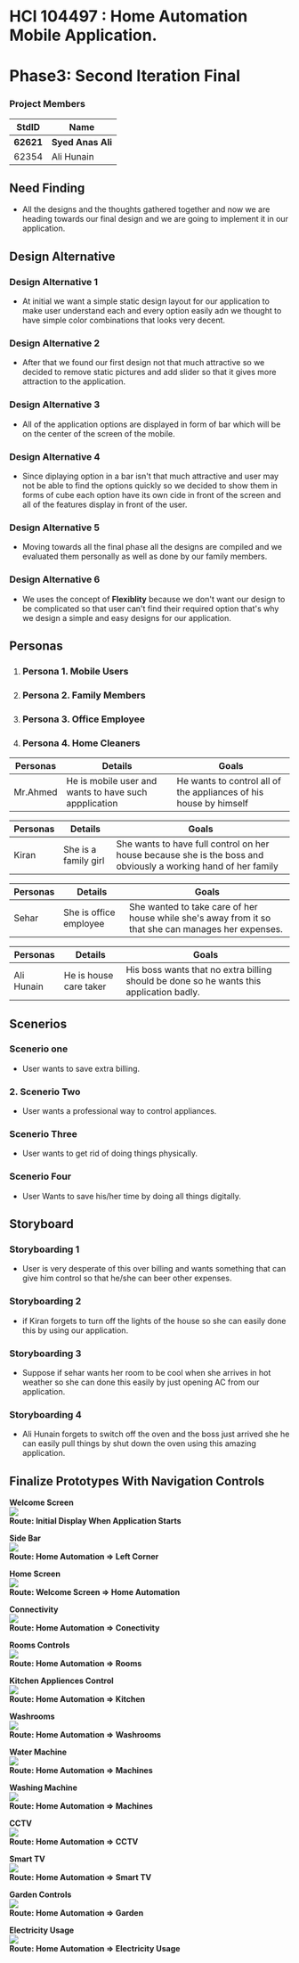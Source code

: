 ﻿# HCI 104497 : Home Automation Mobile Application. #
# Phase3: Second Iteration Final #
### Project Members ###
StdID | Name
------------ | -------------
**62621** | **Syed Anas Ali**
62354 | Ali Hunain

## Need Finding ##
- All the designs and the thoughts gathered together and now we are heading towards our final design and we are going to implement it in our application.

## Design Alternative ##

### Design Alternative 1 ###
- At initial we want a simple static design layout for our application to make user understand each and every option easily adn we thought to have simple color combinations that looks very decent.
  
### Design Alternative 2 ###
- After that we found our first design not that much attractive so we decided to remove static pictures and add slider so that it gives more attraction to the application.
  
### Design Alternative 3 ###
- All of the application options are displayed in form of bar which will be on the center of the screen of the mobile.

### Design Alternative 4 ###
- Since diplaying option in a bar isn't that much attractive and user may not be able to find the options quickly so we decided to show them in forms of cube each option have its own cide in front of the screen and all of the features display in front of the user.

### Design Alternative 5 ###
- Moving towards all the final phase all the designs are compiled and we evaluated them personally as well as done by our family members.

### Design Alternative 6 ###
- We uses the concept of **Flexiblity** because we don't want our design to be complicated so that user can't find their required option that's why we design a simple and easy designs for our application.

## Personas ##

1. ### Persona 1. Mobile Users ###

2. ### Persona 2. Family Members ###

3. ### Persona 3. Office Employee ###

4. ### Persona 4. Home Cleaners ###

Personas | Details | Goals
------------ | ------------- | -------------
Mr.Ahmed | He is mobile user and wants to have such appplication| He wants to control all of the appliances of his house by himself
		  
Personas | Details | Goals
------------ | ------------- | -------------
Kiran | She is a family girl | She wants to have full control on her house because she is the boss and obviously a working hand of her family
		    
Personas | Details | Goals
------------ | ------------- | -------------
Sehar | She is office employee | She wanted to take care of her house while she's away from it so that she can manages her expenses.

Personas | Details | Goals
------------ | ------------- | -------------
Ali Hunain | He is house care taker  | His boss wants that no extra billing should be done so he wants this application badly.
 

## Scenerios ##

###  Scenerio one ###
- User wants to save extra billing.

### 2. Scenerio Two ###
- User wants a professional way to control appliances.

### Scenerio Three ###
- User wants to get rid of doing things physically.

### Scenerio Four ###
- User Wants to save his/her time by doing all things digitally.

## Storyboard ##

### Storyboarding 1 ###
- User is very desperate of this over billing and wants something that can give him control so that he/she can beer other expenses.

### Storyboarding 2 ###
- if Kiran forgets to turn off the lights of the house so she can easily done this by using our application.

### Storyboarding 3 ###
- Suppose if sehar wants her room to be cool when she arrives in hot weather so she can done this easily by just opening AC from our application.

### Storyboarding 4 ###
- Ali Hunain forgets to switch off the oven and the boss just arrived she he can easily pull things by shut down the oven using this amazing application.

## Finalize Prototypes With Navigation Controls ##

**Welcome Screen**<br>
<img src="Prototypes/home.PNG"/>
<br>
**Route: Initial Display When Application Starts**

**Side Bar**<br>
<img src="Prototypes/sidebar.PNG"/>
<br>
**Route: Home Automation => Left Corner**

**Home Screen**<br>
<img src="Prototypes/home1.PNG"/><br>
**Route: Welcome Screen => Home Automation**

**Connectivity**<br>
<img src="Prototypes/Connect.PNG"/><br>
**Route: Home Automation => Conectivity**

**Rooms Controls**<br>
<img src="Prototypes/Room.PNG"/><br>
**Route: Home Automation => Rooms**

**Kitchen Appliences Control**<br>
<img src="Prototypes/Kitchen.PNG"/><br>
**Route: Home Automation => Kitchen**

**Washrooms**<br>
<img src="Prototypes/Washrooms.PNG"/><br>
**Route: Home Automation => Washrooms**

**Water Machine**<br>
<img src="Prototypes/WaterMachine.PNG"/><br>
**Route: Home Automation => Machines**

**Washing Machine**<br>
<img src="Prototypes/WasingMachine.PNG"/><br>
**Route: Home Automation => Machines**

**CCTV**<br>
<img src="Prototypes/CCTV.PNG"/><br>
**Route: Home Automation => CCTV**

**Smart TV**<br>
<img src="Prototypes/SmartTV.PNG"/><br>
**Route: Home Automation => Smart TV**

**Garden Controls**<br>
<img src="Prototypes/Garden.PNG"/><br>
**Route: Home Automation => Garden**

**Electricity Usage**<br>
<img src="Prototypes/ElectrictyUsage.PNG"/><br>
**Route: Home Automation => Electricity Usage**





